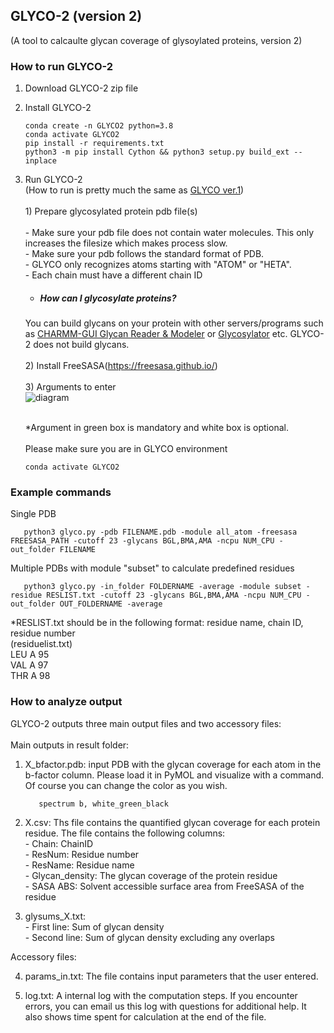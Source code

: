 ## GLYCO-2 (version 2) <br />
(A tool to calcaulte glycan coverage of glysoylated proteins, version 2)

### How to run GLYCO-2

1. Download GLYCO-2 zip file 

2. Install GLYCO-2
       
       conda create -n GLYCO2 python=3.8
       conda activate GLYCO2
       pip install -r requirements.txt
       python3 -m pip install Cython && python3 setup.py build_ext --inplace
   
4. Run GLYCO-2 <br />
(How to run is pretty much the same as [GLYCO ver.1](https://github.com/myungjinlee/GLYCO/blob/main/README.md)) <br /> <br />
        1) Prepare glycosylated protein pdb file(s) <br /> <br />
              - Make sure your pdb file does not contain water molecules. This only increases the filesize which makes process slow. <br />
              - Make sure your pdb follows the standard format of PDB.<br />
                            - GLYCO only recognizes atoms starting with "ATOM" or "HETA".<br />
                            - Each chain must have a different chain ID <br />

    * ##### How can I glycosylate proteins? 
    You can build glycans on your protein with other servers/programs such as [CHARMM-GUI Glycan Reader & Modeler](https://charmm-gui.org/?doc=input/glycan) or [Glycosylator](https://github.com/tlemmin/glycosylator) etc. GLYCO-2 does not build glycans.<br /><br />
        2) Install FreeSASA(https://freesasa.github.io/) <br /><br />
        3) Arguments to enter <br />
   ![diagram](https://github.com/meteosR/GLYCO-2/assets/32939217/31c3c049-a258-4589-b0fd-d48a0c69a4fb)


      <br />
   *Argument in green box is mandatory and white box is optional.<br />     <br />
   Please make sure you are in GLYCO environment<br />
      
       conda activate GLYCO2

### Example commands 
Single PDB<br />

       python3 glyco.py -pdb FILENAME.pdb -module all_atom -freesasa FREESASA_PATH -cutoff 23 -glycans BGL,BMA,AMA -ncpu NUM_CPU -out_folder FILENAME

Multiple PDBs with module "subset" to calculate predefined residues<br />

       python3 glyco.py -in_folder FOLDERNAME -average -module subset -residue RESLIST.txt -cutoff 23 -glycans BGL,BMA,AMA -ncpu NUM_CPU -out_folder OUT_FOLDERNAME -average


*RESLIST.txt should be in the following format: residue name, chain ID, residue number     <br />
    (residuelist.txt)    <br />
    LEU  A  95    <br />
    VAL  A  97    <br />
    THR  A  98<br />
    
### How to analyze output
GLYCO-2 outputs three main output files and two accessory files:<br /><br />
Main outputs in result folder:<br />

  1) X_bfactor.pdb: input PDB with the glycan coverage for each atom in the b-factor column. Please load it in PyMOL and visualize with a command. Of course you can change the color as you wish.<br />
  
            spectrum b, white_green_black 
            
  2) X.csv: Ths file contains the quantified glycan coverage for each protein residue. The file contains the following columns:<br />
    - Chain: ChainID<br />
    - ResNum: Residue number <br />
    - ResName: Residue name <br />
    - Glycan_density: The glycan coverage of the protein residue<br />
    - SASA ABS: Solvent accessible surface area from FreeSASA of the residue<br />

  3) glysums_X.txt: <br />
    - First line: Sum of glycan density<br />
    - Second line: Sum of glycan density excluding any overlaps<br />
  
Accessory files:<br />

  4) params_in.txt: The file contains input parameters that the user entered.<br />
  
  5) log.txt: A internal log with the computation steps. If you encounter errors, you can email us this log with questions for additional help. It also shows time spent for calculation at the end of the file.<br />


